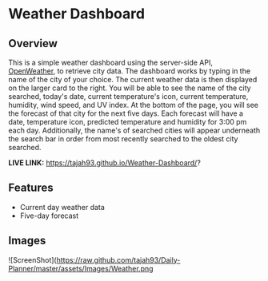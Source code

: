 # Weather Dashboard

## Overview ##

This is a simple weather dashboard using the server-side API, [OpenWeather](https://openweathermap.org/), to retrieve city data. The dashboard works by typing in the name of the city of your choice. The current weather data is then displayed on the larger card to the right. You will be able to see the name of the city searched, today's date, current temperature's icon, current temperature, humidity, wind speed, and UV index. At the bottom of the page, you will see the forecast of that city for the next five days. Each forecast will have a date, temperature icon, predicted temperature and humidity for 3:00 pm each day. Additionally, the name's of searched cities will appear underneath the search bar in order from most recently searched to the oldest city searched.

**LIVE LINK:** https://tajah93.github.io/Weather-Dashboard/?

## Features ##

* Current day weather data
* Five-day forecast

## Images ##

![ScreenShot](https://raw.github.com/tajah93/Daily-Planner/master/assets/Images/Weather.png
